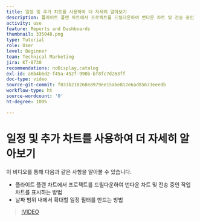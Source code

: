 ```yaml
---
title: 일정 및 추가 차트를 사용하여 더 자세히 알아보기
description: 플라이트 플랜 차트에서 프로젝트를 드릴다운하여 번다운 차트 및 전송 중인 작업 차트를 [!UICONTROL 향상된 분석]에 표시하는 방법을 알아봅니다.
activity: use
feature: Reports and Dashboards
thumbnail: 335048.png
type: Tutorial
role: User
level: Beginner
team: Technical Marketing
jira: KT-8730
recommendations: noDisplay,catalog
exl-id: a6b4b6d2-f45a-452f-990b-bf8fc7d263ff
doc-type: video
source-git-commit: f033b210268e8979ee15abe812e6ad85673eeedb
workflow-type: ht
source-wordcount: '0'
ht-degree: 100%

---
```


# 일정 및 추가 차트를 사용하여 더 자세히 알아보기

이 비디오를 통해 다음과 같은 사항을 알아볼 수 있습니다.

* 플라이트 플랜 차트에서 프로젝트를 드릴다운하여 번다운 차트 및 전송 중인 작업 차트를 표시하는 방법
* 날짜 범위 내에서 확대할 일정 필터를 만드는 방법

>[!VIDEO](https://video.tv.adobe.com/v/335048/?quality=12&learn=on)

